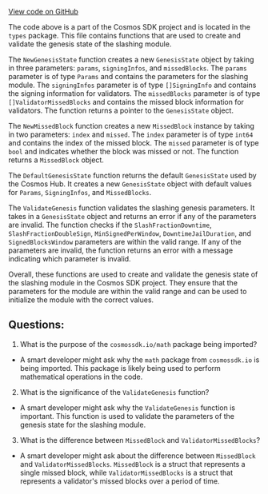 [View code on GitHub](https://github.com/cosmos/cosmos-sdk.git/x/slashing/types/genesis.go)

The code above is a part of the Cosmos SDK project and is located in the `types` package. This file contains functions that are used to create and validate the genesis state of the slashing module. 

The `NewGenesisState` function creates a new `GenesisState` object by taking in three parameters: `params`, `signingInfos`, and `missedBlocks`. The `params` parameter is of type `Params` and contains the parameters for the slashing module. The `signingInfos` parameter is of type `[]SigningInfo` and contains the signing information for validators. The `missedBlocks` parameter is of type `[]ValidatorMissedBlocks` and contains the missed block information for validators. The function returns a pointer to the `GenesisState` object.

The `NewMissedBlock` function creates a new `MissedBlock` instance by taking in two parameters: `index` and `missed`. The `index` parameter is of type `int64` and contains the index of the missed block. The `missed` parameter is of type `bool` and indicates whether the block was missed or not. The function returns a `MissedBlock` object.

The `DefaultGenesisState` function returns the default `GenesisState` used by the Cosmos Hub. It creates a new `GenesisState` object with default values for `Params`, `SigningInfos`, and `MissedBlocks`.

The `ValidateGenesis` function validates the slashing genesis parameters. It takes in a `GenesisState` object and returns an error if any of the parameters are invalid. The function checks if the `SlashFractionDowntime`, `SlashFractionDoubleSign`, `MinSignedPerWindow`, `DowntimeJailDuration`, and `SignedBlocksWindow` parameters are within the valid range. If any of the parameters are invalid, the function returns an error with a message indicating which parameter is invalid.

Overall, these functions are used to create and validate the genesis state of the slashing module in the Cosmos SDK project. They ensure that the parameters for the module are within the valid range and can be used to initialize the module with the correct values.
## Questions: 
 1. What is the purpose of the `cosmossdk.io/math` package being imported?
- A smart developer might ask why the `math` package from `cosmossdk.io` is being imported. This package is likely being used to perform mathematical operations in the code.

2. What is the significance of the `ValidateGenesis` function?
- A smart developer might ask why the `ValidateGenesis` function is important. This function is used to validate the parameters of the genesis state for the slashing module.

3. What is the difference between `MissedBlock` and `ValidatorMissedBlocks`?
- A smart developer might ask about the difference between `MissedBlock` and `ValidatorMissedBlocks`. `MissedBlock` is a struct that represents a single missed block, while `ValidatorMissedBlocks` is a struct that represents a validator's missed blocks over a period of time.